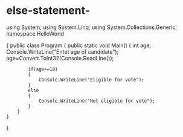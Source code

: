 # else-statement-
using System;
using System.Linq;
using System.Collections.Generic;
namespace HelloWorld

{
    public class Program 
    {
        public static void Main()
        {
			int age;
			Console.WriteLine("Entet age of candidate");
			age=Convert.ToInt32(Console.ReadLine());
			
			if(age>=18)
			{
			    Console.WriteLine("Eligible for vote");
			}
			else
			{
	         	Console.WriteLine("Not eligible for vote");
			}
        }
    }
}
